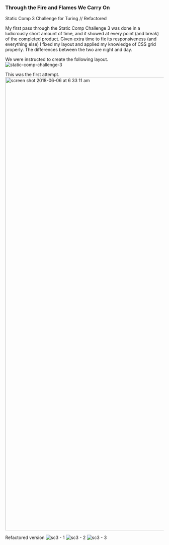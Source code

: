 ### Through the Fire and Flames We Carry On
Static Comp 3 Challenge for Turing // Refactored 

My first pass through the Static Comp Challenge 3 was done in a ludicrously short amount of time, and it showed at every point (and break) of the completed product. Given extra time to fix its responsiveness (and everything else) I fixed my layout and 
applied my knowledge of CSS grid properly. The differences between the two are night and day.

We were instructed to create the following layout.
![static-comp-challenge-3](https://user-images.githubusercontent.com/34214595/41038500-9f0dbdd0-6953-11e8-9737-7b4e2311b9e3.jpg)

This was the first attempt.
<img width="1440" alt="screen shot 2018-06-06 at 6 33 11 am" src="https://user-images.githubusercontent.com/34214595/41038476-8309577a-6953-11e8-8c06-9efd9aa49e65.png">

Refactored version
![sc3 - 1](https://user-images.githubusercontent.com/34214595/41080562-62824f52-69e4-11e8-952f-6d52acc44c71.jpg)
![sc3 - 2](https://user-images.githubusercontent.com/34214595/41080563-6293f7de-69e4-11e8-9aaa-7783fe6cddfa.jpg)
![sc3 - 3](https://user-images.githubusercontent.com/34214595/41080564-62a67684-69e4-11e8-8a1e-2c1fb55bf910.jpg)

